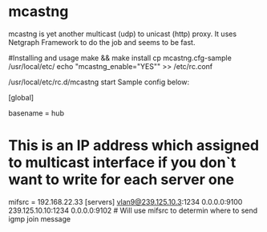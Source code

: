 # mcastng
mcastng is yet another multicast (udp) to unicast (http) proxy.
It uses Netgraph Framework to do the job and seems to be fast.

#Installing and usage
make && make install
cp mcastng.cfg-sample /usr/local/etc/
echo "mcastng_enable=\"YES\"" >> /etc/rc.conf

/usr/local/etc/rc.d/mcastng start
Sample config below: 

[global]

basename = hub
# This is an IP address which assigned to multicast interface if you don`t want to write for each server one
mifsrc = 192.168.22.33
[servers]
vlan9@239.125.10.3:1234	0.0.0.0:9100
239.125.10.10:1234 0.0.0.0:9102  # Will use mifsrc to determin where to send igmp join message
